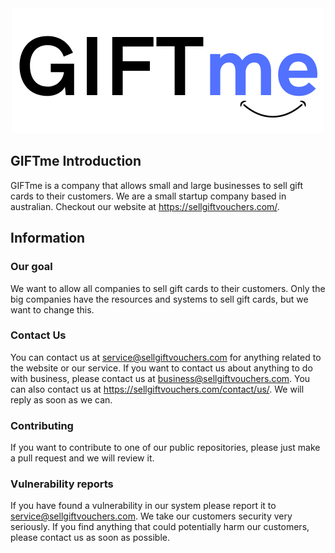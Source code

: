 <div align="center">
<img src="https://github.com/GIFTme-Official/.github/blob/main/GIFTme.png">
</div>


## GIFTme Introduction

GIFTme is a company that allows small and large businesses to sell gift cards to their customers.
We are a small startup company based in australian. Checkout our website at https://sellgiftvouchers.com/.

## Information

### Our goal
We want to allow all companies to sell gift cards to their customers. Only the big companies have the resources and systems to sell gift cards, but we want to change this.

### Contact Us
You can contact us at service@sellgiftvouchers.com for anything related to the website or our service.
If you want to contact us about anything to do with business, please contact us at business@sellgiftvouchers.com.
You can also contact us at https://sellgiftvouchers.com/contact/us/.
We will reply as soon as we can.

### Contributing
If you want to contribute to one of our public repositories, please just make a pull request and we will review it.

### Vulnerability reports
If you have found a vulnerability in our system please report it to service@sellgiftvouchers.com. We take our customers security very seriously. 
If you find anything that could potentially harm our customers, please contact us as soon as possible.
